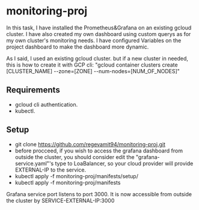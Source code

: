 # monitoring-proj
In this task, I have installed the Prometheus&Grafana on an existing gcloud cluster. I have also created my own dashboard using custom querys as for my own cluster's monitoring needs.
I have configured Variables on the project dashboard to make the dashboard more dynamic. 


As I said, I used an existing gcloud cluster. but if a new cluster in needed, this is how to create it with GCP cli:
"gcloud container clusters create [CLUSTER_NAME] --zone=[ZONE] --num-nodes=[NUM_OF_NODES]"


## Requirements
- gcloud cli authentication.
- kubectl.


## Setup
- git clone https://github.com/regevamit94/monitoring-proj.git
- before procceed, if you wish to access the grafana dashboard from outside the cluster, you should consider edit the "grafana-service.yaml"'s type to LoaBalancer, so your cloud provider will provide EXTERNAL-IP to the service. 
- kubectl apply -f monitoring-proj/manifests/setup/
- kubectl apply -f monitoring-proj/manifests

 Grafana service port listens to port 3000. It is now accessible from outside the cluster by SERVICE-EXTERNAL-IP:3000

